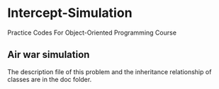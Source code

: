 # Intercept-Simulation
Practice Codes For Object-Oriented Programming Course

## Air war simulation
The description file of this problem and the inheritance relationship of classes are in the doc folder.
